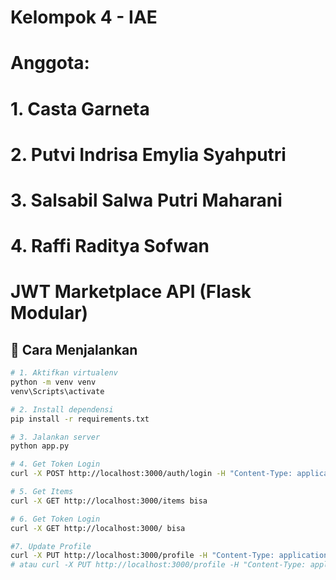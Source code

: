 # Kelompok 4 - IAE
# Anggota:
# 1. Casta Garneta
# 2. Putvi Indrisa Emylia Syahputri
# 3. Salsabil Salwa Putri Maharani
# 4. Raffi Raditya Sofwan

# JWT Marketplace API (Flask Modular)

## 🚀 Cara Menjalankan
```bash
# 1. Aktifkan virtualenv
python -m venv venv
venv\Scripts\activate

# 2. Install dependensi
pip install -r requirements.txt

# 3. Jalankan server
python app.py

# 4. Get Token Login
curl -X POST http://localhost:3000/auth/login -H "Content-Type: application/json" -d "{\"email\": \"eko@example.com\", \"password\": \"12345\"}" bisa

# 5. Get Items
curl -X GET http://localhost:3000/items bisa

# 6. Get Token Login
curl -X GET http://localhost:3000/ bisa

#7. Update Profile
curl -X PUT http://localhost:3000/profile -H "Content-Type: application/json" -H "Authorization: Bearer YOUR_TOKEN" -d "{\"name\": \"Bagus Updated\"}" 
# atau curl -X PUT http://localhost:3000/profile -H "Content-Type: application/json" -H "Authorization: Bearer YOUR_TOKEN" -d "{^\"name^\": ^\"Eko Updated^\"}"
